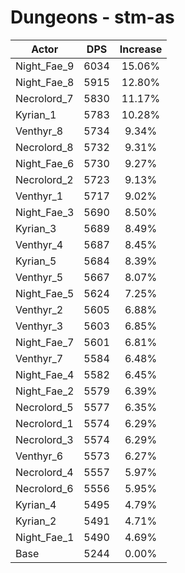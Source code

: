# Dungeons - stm-as
| Actor | DPS | Increase |
|---|:---:|:---:|
|Night_Fae_9|6034|15.06%|
|Night_Fae_8|5915|12.80%|
|Necrolord_7|5830|11.17%|
|Kyrian_1|5783|10.28%|
|Venthyr_8|5734|9.34%|
|Necrolord_8|5732|9.31%|
|Night_Fae_6|5730|9.27%|
|Necrolord_2|5723|9.13%|
|Venthyr_1|5717|9.02%|
|Night_Fae_3|5690|8.50%|
|Kyrian_3|5689|8.49%|
|Venthyr_4|5687|8.45%|
|Kyrian_5|5684|8.39%|
|Venthyr_5|5667|8.07%|
|Night_Fae_5|5624|7.25%|
|Venthyr_2|5605|6.88%|
|Venthyr_3|5603|6.85%|
|Night_Fae_7|5601|6.81%|
|Venthyr_7|5584|6.48%|
|Night_Fae_4|5582|6.45%|
|Night_Fae_2|5579|6.39%|
|Necrolord_5|5577|6.35%|
|Necrolord_1|5574|6.29%|
|Necrolord_3|5574|6.29%|
|Venthyr_6|5573|6.27%|
|Necrolord_4|5557|5.97%|
|Necrolord_6|5556|5.95%|
|Kyrian_4|5495|4.79%|
|Kyrian_2|5491|4.71%|
|Night_Fae_1|5490|4.69%|
|Base|5244|0.00%|
